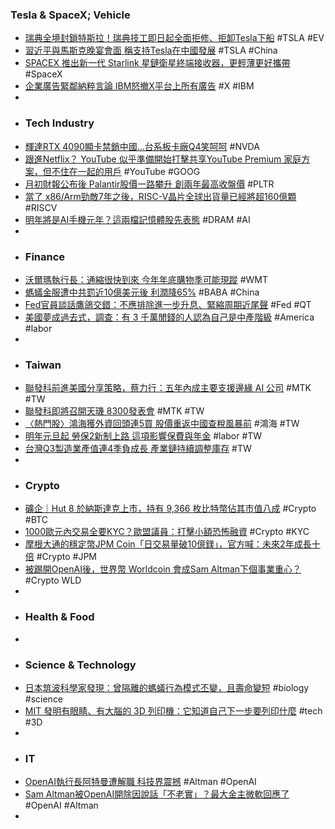 ### Tesla & SpaceX; Vehicle
- [瑞典全境封鎖特斯拉！瑞典技工即日起全面拒修、拒卸Tesla下船](https://www.techbang.com/posts/111125-the-entire-territory-is-blocked-the-swedish-mechanics-will) #TSLA #EV
- [習近平與馬斯克晚宴會面 稱支持Tesla在中國發展](https://std.stheadline.com/realtime/article/1964507/即時-中國-習近平與馬斯克晚宴會面-稱支持Tesla在中國發展) #TSLA #China
- [SPACEX 推出新一代 Starlink 星鏈衛星終端接收器，更輕薄更好攜帶](https://www.kocpc.com.tw/archives/521363) #SpaceX
- [企業廣告緊鄰納粹言論 IBM怒撤X平台上所有廣告](https://news.cnyes.com/news/id/5384945) #X #IBM
-
- ### Tech Industry
- [輝達RTX 4090顯卡禁銷中國…台系板卡廠Q4笑呵呵](https://www.ctee.com.tw/news/20231118700063-439901) #NVDA
- [跟進Netflix？ YouTube 似乎準備開始打擊共享YouTube Premium 家庭方案，但不住在一起的用戶](https://www.kocpc.com.tw/archives/521355) #YouTube #GOOG
- [月初財報公布後 Palantir股價一路攀升 創兩年最高收盤價](https://news.cnyes.com/news/id/5386395) #PLTR
- [當了 x86/Arm勁敵7年之後，RISC-V晶片全球出貨量已經將超160億顆](https://www.techbang.com/posts/110984-x86-arm-rival-in-7-years-the-global-shipment-of-risc-v-chips) #RISCV
- [明年將是AI手機元年？這兩檔記憶體股先表態](https://www.ctee.com.tw/news/20231118700007-430201) #DRAM #AI
-
- ### Finance
- [沃爾瑪執行長：通縮很快到來 今年年底購物季可能現蹤](https://news.cnyes.com/news/id/5384934) #WMT
- [螞蟻金服遭中共罰近10億美元後 利潤降65%](https://www.epochtimes.com/b5/23/11/16/n14118104.htm) #BABA #China
- [Fed官員談話鷹鴿交錯：不應排除進一步升息、緊縮周期近尾聲](https://m.cnyes.com/news/id/5386366) #Fed #QT
- [美國夢成過去式，調查：有 3 千萬閒錢的人認為自己是中產階級](https://finance.technews.tw/2023/11/17/wealth-people-feel-themself-just-as-a-middle-class/) #America #labor
-
- ### Taiwan
- [聯發科前進美國分享策略，蔡力行：五年內成主要支援邊緣 AI 公司](https://technews.tw/2023/11/17/mediatek-moves-forward-to-share-strategy-in-the-us/) #MTK #TW
- [聯發科即將召開天璣 8300發表會](https://news.xfastest.com/cpu/133930/8300/) #MTK #TW
- [〈熱門股〉鴻海獲外資回頭連5買 股價重返中國查稅風暴前](https://news.cnyes.com/news/id/5386453) #鴻海 #TW
- [明年元旦起 勞保2新制上路 這項影響保費與年金](https://www.ctee.com.tw/news/20231117701273-430401) #labor #TW
- [台灣Q3製造業產值連4季負成長 產業鏈持續調整庫存](https://news.cnyes.com/news/id/5385458) #TW
-
- ### Crypto
- [礦企｜Hut 8 於納斯達克上市，持有 9,366 枚比特幣佔其市值八成](https://abmedia.io/hut-8-list-in-nasdaq) #Crypto #BTC
- [1000歐元內交易全要KYC？歐盟議員：打擊小額恐怖融資](https://www.blocktempo.com/eu-plans-to-review-cryptocurrency-transactions-under-1000-euros/) #Crypto #KYC
- [摩根大通的穩定幣JPM Coin「日交易量破10億鎂」，官方喊：未來2年成長十倍](https://www.blocktempo.com/jpmorgan-chase-says-jpm-coin-daily-trading-volume-will-reach-10-billion/) #Crypto #JPM
- [被踢開OpenAI後，世界幣 Worldcoin 會成Sam Altman下個事業重心？](https://www.blocktempo.com/can-worldcoin-become-the-focus-of-sam-altmans-new-career/) #Crypto WLD
-
- ### Health & Food
-
- ### Science & Technology
- [日本筑波科學家發現：曾隔離的螞蟻行為模式丕變，且壽命變短](https://technews.tw/2023/11/17/social-isolation-shortens-lifespan-through-oxidative-stress-in-ants/) #biology #science
- [MIT 發明有眼睛、有大腦的 3D 列印機：它知道自己下一步要列印什麼](https://www.inside.com.tw/article/33378-advanced-3d-printing) #tech #3D
-
- ### IT
- [OpenAI執行長阿特曼遭解職 科技界震撼](https://news.cnyes.com/news/id/5386400) #Altman #OpenAI
- [Sam Altman被OpenAI開除因說話「不老實」？最大金主微軟回應了](https://www.blocktempo.com/openai-sam-altman-exits-as-ceo-microsoft-responds-having-long-term-agreement-with-openai/) #OpenAI #Altman
-